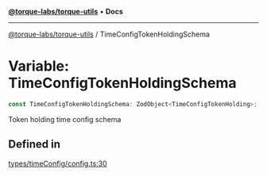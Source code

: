 [**@torque-labs/torque-utils**](../README.md) • **Docs**

***

[@torque-labs/torque-utils](../README.md) / TimeConfigTokenHoldingSchema

# Variable: TimeConfigTokenHoldingSchema

```ts
const TimeConfigTokenHoldingSchema: ZodObject<TimeConfigTokenHolding>;
```

Token holding time config schema

## Defined in

[types/timeConfig/config.ts:30](https://github.com/torque-labs/torque-utils/blob/fcba00c7b8994c0932484e8f489988b91291c603/types/timeConfig/config.ts#L30)
